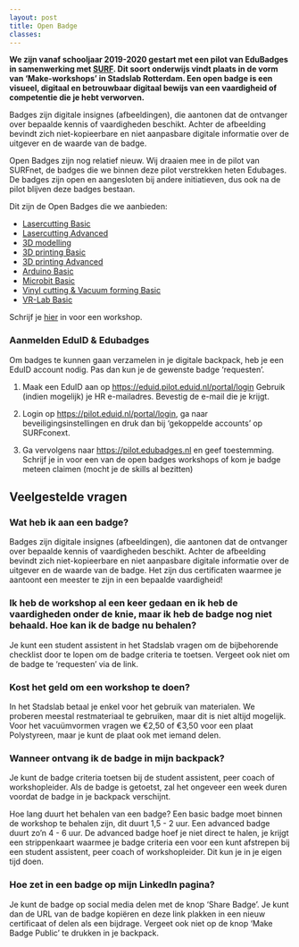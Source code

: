 ```yaml
---
layout: post
title: Open Badge
classes: 
---
```


**We zijn vanaf schooljaar 2019-2020 gestart met een pilot van EduBadges in samenwerking met [SURF](https://www.surf.nl/edubadges-nationale-aanpak-voor-inzet-van-badges). Dit soort onderwijs vindt plaats in de vorm van ‘Make-workshops’ in Stadslab Rotterdam. Een open badge is een visueel, digitaal en betrouwbaar digitaal bewijs van een vaardigheid of competentie die je hebt verworven.**

Badges zijn digitale insignes (afbeeldingen), die aantonen dat de ontvanger over bepaalde kennis of vaardigheden beschikt. Achter de afbeelding bevindt zich niet-kopieerbare en niet aanpasbare digitale informatie over de uitgever en de waarde van de badge.

Open Badges zijn nog relatief nieuw. Wij draaien mee in de pilot van SURFnet, de badges die we binnen deze pilot verstrekken heten Edubages. De badges zijn open en aangesloten bij andere initiatieven, dus ook na de pilot blijven deze badges bestaan.

Dit zijn de Open Badges die we aanbieden:

- [Lasercutting Basic](https://pilot.edubadges.nl/public/badges/8q2A2VDsSDyCxJSg0Z6FbQ)
- [Lasercutting Advanced](https://pilot.edubadges.nl/public/badges/NdzM1Q9JTridGDq-jXuWFw)
- [3D modelling](https://pilot.edubadges.nl/public/badges/rJVPRuFeSu-BRLpwCY4doA)
- [3D printing Basic](https://pilot.edubadges.nl/public/badges/qw1BCRvISqOwYMOqnVNgwQ)
- [3D printing Advanced](https://pilot.edubadges.nl/public/badges/99MDOxTRT-uTGoh5IrmfCg)
- [Arduino Basic](https://pilot.edubadges.nl/public/badges/xMn8CHcWTL-tOYcxLT4jTQ)
- [Microbit Basic](https://pilot.edubadges.nl/public/badges/D5f_L_yVRk6yhTmos0RGRA)
- [Vinyl cutting & Vacuum forming Basic](https://pilot.edubadges.nl/public/badges/iwhiu9SXSYi9JRhN-ygprg)
- [VR-Lab Basic](https://pilot.edubadges.nl/public/badges/PrX-exw3TAOI39b0PHPFWw)




Schrijf je [hier](https://stadslabrotterdam.nl/open-badge/inschrijving-open-badges/) in voor een workshop.



### Aanmelden EduID & Edubadges

Om badges te kunnen gaan verzamelen in je digitale backpack, heb je een EduID account nodig. Pas dan kun je de gewenste badge ‘requesten’.

1.	Maak een EduID aan op https://eduid.pilot.eduid.nl/portal/login
Gebruik (indien mogelijk) je HR e-mailadres.
Bevestig de e-mail die je krijgt.

2.	Login op https://pilot.eduid.nl/portal/login, ga naar beveiligingsinstellingen en druk dan bij ‘gekoppelde accounts’ op SURFconext.

3.	Ga vervolgens naar https://pilot.edubadges.nl en geef toestemming. Schrijf je in voor een van de open badges workshops of kom je badge meteen claimen (mocht je de skills al bezitten)

## Veelgestelde vragen

### Wat heb ik aan een badge?
Badges zijn digitale insignes (afbeeldingen), die aantonen dat de ontvanger over bepaalde kennis of vaardigheden beschikt. Achter de afbeelding bevindt zich niet-kopieerbare en niet aanpasbare digitale informatie over de uitgever en de waarde van de badge. Het zijn dus certificaten waarmee je aantoont een meester te zijn in een bepaalde vaardigheid!

### Ik heb de workshop al een keer gedaan en ik heb de vaardigheden onder de knie, maar ik heb de badge nog niet behaald. Hoe kan ik de badge nu behalen?
Je kunt een student assistent in het Stadslab vragen om de bijbehorende checklist door te lopen om de badge criteria te toetsen. Vergeet ook niet om de badge te ‘requesten’ via de link.

### Kost het geld om een workshop te doen?
In het Stadslab betaal je enkel voor het gebruik van materialen. We proberen meestal restmateriaal te gebruiken, maar dit is niet altijd mogelijk. Voor het vacuümvormen vragen we €2,50 of €3,50 voor een plaat Polystyreen, maar je kunt de plaat ook met iemand delen.

### Wanneer ontvang ik de badge in mijn backpack?
Je kunt de badge criteria toetsen bij de student assistent, peer coach of workshopleider. Als de badge is getoetst, zal het ongeveer een week duren voordat de badge in je backpack verschijnt.

Hoe lang duurt het behalen van een badge?
Een basic badge moet binnen de workshop te behalen zijn, dit duurt 1,5 - 2 uur. Een advanced badge duurt zo’n 4 - 6 uur. De advanced badge hoef je niet direct te halen, je krijgt een strippenkaart waarmee je badge criteria een voor een kunt afstrepen bij een student assistent, peer coach of workshopleider. Dit kun je in je eigen tijd doen.

### Hoe zet in een badge op mijn LinkedIn pagina?
Je kunt de badge op social media delen met de knop ‘Share Badge’. Je kunt dan de URL van de badge kopiëren en deze link plakken in een nieuw certificaat of delen als een bijdrage. Vergeet ook niet op de knop ‘Make Badge Public’ te drukken in je backpack.

